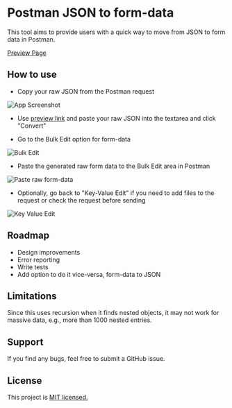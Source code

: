 # Postman JSON to form-data

This tool aims to provide users with a quick way to move from JSON to form data in Postman.

[Preview Page](https://deki23.github.io/postman-json-to-form-data)

## How to use

- Copy your raw JSON from the Postman request

![App Screenshot](https://github.com/deki23/postman-json-to-form-data/assets/48088941/5e2ddaae-9058-40b1-bdfd-227d9b913049)

- Use [preview link](https://deki23.github.io/postman-json-to-form-data) and paste your raw JSON into the textarea and click "Convert"

- Go to the Bulk Edit option for form-data

![Bulk Edit](https://github.com/deki23/postman-json-to-form-data/assets/48088941/a7519267-83f6-4deb-8ce8-44a00b3ec8ed)

- Paste the generated raw form data to the Bulk Edit area in Postman

![Paste raw form-data](https://github.com/deki23/postman-json-to-form-data/assets/48088941/ec5c2df4-e71b-414f-9211-7d851629da43)

- Optionally, go back to "Key-Value Edit" if you need to add files to the request or check the request before sending

![Key Value Edit](https://github.com/deki23/postman-json-to-form-data/assets/48088941/f7685bc9-eddd-4d5f-856d-77b7964d18d7)

## Roadmap

- Design improvements
- Error reporting
- Write tests
- Add option to do it vice-versa, form-data to JSON

## Limitations

Since this uses recursion when it finds nested objects, it may not work for massive data, e.g., more than 1000 nested entries.
## Support

If you find any bugs, feel free to submit a GitHub issue.

## License

This project is [MIT licensed.](https://github.com/deki23/postman-json-to-form-data/blob/main/LICENSE)